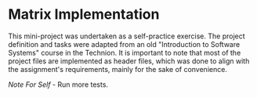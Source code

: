 # Matrix Implementation
This mini-project was undertaken as a self-practice exercise.
The project definition and tasks were adapted from an old "Introduction to Software Systems" course in the Technion.
 It is important to note that most of the project files are implemented as header files,
 which was done to align with the assignment's requirements, mainly for the sake of convenience.

*Note For Self* - Run more tests.
